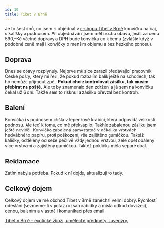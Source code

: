 ```yaml
---
id: 10
title: Tibet v Brně
---
```


Je to šest dnů, co jsem si objednal v [e-shopu Tibet v Brně](http://www.tibetvbrne.cz/cajova-souprava-s-lesklou-bilou-glazurou-hnede-teckovanou-p.aspx) konvičku na čaj, s kalíšky a podnosem. Při objednávání jsem měl trochu obavu, jestli za cenu 590,–Kč včetně dopravy a DPH bude konvička co k čemu (zvláště když v podobné ceně mají i konvičky o menším objemu a bez hezkého ponosu).

## Doprava

Dnes se obavy rozplynuly. Nejprve mě sice zarazil předávající pracovník České pošty, který mi řekl, že pokud rozbalím balík ještě na schodech, tak ho nemůže přijmout zpět. **Pokud chci zkontrolovat zásilku, tak musím přebírat na poště.** Ale to by znamenalo den zdržení a já sem na konvičku čekal už 6 dní. Takže sem to risknul a zásilku převzal bez kontroly.

## Balení

Konvička i s podnosem přišla v lepenkové krabici, která odpovídá velikosti podnosu. Ale teď k tomu, co mě překvapilo. Takhle zabalenou zásilku jsem ještě neviděl. Konvička zabalená samostatně v několika vrstvách hedvábného papíru, proti poškození, vše zajištěno gumičkou. Taktáž kalíšky, odděleny od sebe pečlivě vždy jednou vrstvou, zele opět obaleny více vrstvami a zajištěny gumičkou. Taktéž poklička měla separé obal.

## Reklamace

Zatím nabyla potřeba. Pokud k ní dojde, aktualizuji to tady.

## Celkový dojem

Celkový dojem ve mě obchod Tibet v Brně zanechal velmi dobrý. Rychlostí odeslání (vezmeme-li v potaz rozsah nabídky a místa odkud dovážejí), cenou, balením a vlastně i komunikací přes email.

[Tibet v Brně – exotické zboží, umělecké předměty, suvenýry.](http://www.tibetvbrne.cz/)
